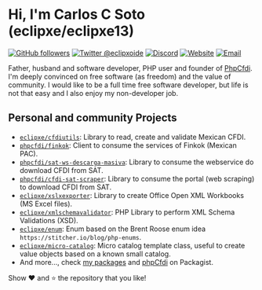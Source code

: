 # Hi, I'm Carlos C Soto (eclipxe/eclipxe13)

[![GitHub followers](https://img.shields.io/github/followers/eclipxe13?label=eclipxe13&logo=github&style=flat-square)](https://github.com/eclipxe13?tab=followers)
[![Twitter @eclipxoide](https://img.shields.io/twitter/follow/eclipxoide?label=%40eclipxoide&logo=x&style=flat-square)](https://twitter.com/eclipxoide)
[![Discord](https://img.shields.io/discord/459860554090283019?label=eclipxe&logo=discord&style=flat-square)](https://discord.gg/aFGYXvX)
[![Website](https://img.shields.io/badge/eclipxe.com.mx-web-blueviolet?style=flat-square)](https://eclipxe.com.mx)
[![Email](https://img.shields.io/badge/eclipxe13%40gmail.com-mail-blueviolet?style=flat-square)](mailto://eclipxe13@gmail.com)

Father, husband and software developer, PHP user and founder of [PhpCfdi](https://www.phpcfdi.com). I'm deeply convinced on free software (as freedom) and the value of community. I would like to be a full time free software developer, but life is not that easy and I also enjoy my non-developer job.

## Personal and community Projects

- [`eclipxe/cfdiutils`](https://github.com/eclipxe13/cfdiutils):
  Library to read, create and validate Mexican CFDI.
- [`phpcfdi/finkok`](https://github.com/phpcfdi/finkok):
  Client to consume the services of Finkok (Mexican PAC).
- [`phpcfdi/sat-ws-descarga-masiva`](https://github.com/phpcfdi/sat-ws-descarga-masiva):
  Library to consume the webservice do download CFDI from SAT.
- [`phpcfdi/cfdi-sat-scraper`](https://github.com/phpcfdi/cfdi-sat-scraper):
  Library to consume the portal (web scraping) to download CFDI from SAT.
- [`eclipxe/xslxexporter`](https://github.com/eclipxe13/xslxexporter):
  Library to create Office Open XML Workbooks (MS Excel files).
- [`eclipxe/xmlschemavalidator`](https://github.com/eclipxe13/xmlschemavalidator):
  PHP Library to perform XML Schema Validations (XSD).
- [`eclipxe/enum`](https://github.com/eclipxe13/enum):
  Enum based on the Brent Roose enum idea `https://stitcher.io/blog/php-enums`.
- [`eclipxe/micro-catalog`](https://github.com/eclipxe13/micro-catalog):
  Micro catalog template class, useful to create value objects based on a known small catalog.
- And more..., check [my packages](https://packagist.org/packages/eclipxe/) and
  [phpCfdi](https://packagist.org/packages/phpcfdi/) on Packagist.

Show :heart: and :star: the repository that you like!
